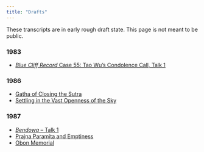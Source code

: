 ```yaml
---
title: "Drafts"
---
```


These transcripts are in early rough draft state. This page is not meant to be public.

### 1983

- [*Blue Cliff Record* Case 55: Tao Wu’s Condolence Call, Talk 1](1984-02-18-Blue-Cliff-Record-Case-55-Talk-1)

### 1986

- [Gatha of Closing the Sutra](1986-07-26-Gatha-of-Closing-the-Sutra)
- [Settling in the Vast Openness of the Sky](1986-08-02-Settling-in-the-Vast-Openness-of-the-Sky)

### 1987

- [*Bendowa* – Talk 1](1987-03-11-Bendowa-Talk-1)
- [Prajna Paramita and Emptiness](1987-05-02-Prajna-Paramita-and-Emptiness)
- [Obon Memorial](1987-07-15-Obon-Memorial)

<a name="end">
